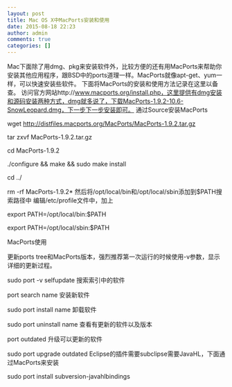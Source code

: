 ```yaml
---
layout: post
title: Mac OS X中MacPorts安装和使用
date: 2015-08-18 22:23
author: admin
comments: true
categories: []
---
```


Mac下面除了用dmg、pkg来安装软件外，比较方便的还有用MacPorts来帮助你安装其他应用程序，跟BSD中的ports道理一样。MacPorts就像apt-get、yum一样，可以快速安装些软件。
下面将MacPorts的安装和使用方法记录在这里以备查。
访问官方网站http://www.macports.org/install.php，这里提供有dmg安装和源码安装两种方式，dmg就多说了，下载MacPorts-1.9.2-10.6-SnowLeopard.dmg，下一步下一步安装即可。
通过Source安装MacPorts


wget http://distfiles.macports.org/MacPorts/MacPorts-1.9.2.tar.gz

tar zxvf MacPorts-1.9.2.tar.gz

cd MacPorts-1.9.2

./configure && make && sudo make install

cd ../

rm -rf MacPorts-1.9.2*
然后将/opt/local/bin和/opt/local/sbin添加到$PATH搜索路径中
编辑/etc/profile文件中，加上


export PATH=/opt/local/bin:$PATH

export PATH=/opt/local/sbin:$PATH

MacPorts使用

更新ports tree和MacPorts版本，强烈推荐第一次运行的时候使用-v参数，显示详细的更新过程。

sudo port -v selfupdate
搜索索引中的软件

port search name
安装新软件

sudo port install name
卸载软件

sudo port uninstall name
查看有更新的软件以及版本

port outdated
升级可以更新的软件

sudo port upgrade outdated
Eclipse的插件需要subclipse需要JavaHL，下面通过MacPorts来安装


sudo port install subversion-javahlbindings
